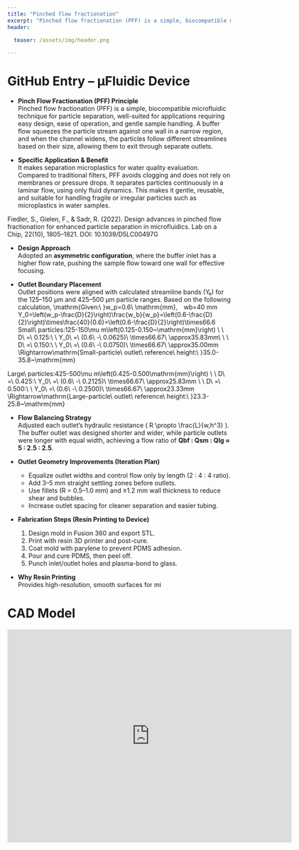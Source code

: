 ```yaml
---
title: "Pinched flow fractionation"
excerpt: "Pinched flow fractionation (PFF) is a simple, biocompatible microfluidic technique for particle separation, well-suited for applications."
header:

  teaser: /assets/img/header.png

---
```


# GitHub Entry – μFluidic Device

* **Pinch Flow Fractionation (PFF) Principle**  
  Pinched flow fractionation (PFF) is a simple, biocompatible microfluidic technique for particle separation, well-suited for applications requiring easy design, ease of operation, and gentle sample handling.
A buffer flow squeezes the particle stream against one wall in a narrow region, and when the channel widens, the particles follow different streamlines based on their size, allowing them to exit through separate outlets.

* **Specific Application & Benefit**  
  It makes separation microplastics for water quality evaluation. Compared to traditional filters, PFF avoids clogging and does not rely on membranes or pressure drops. It separates particles continuously in a laminar flow, using only fluid dynamics. This makes it gentle, reusable, and suitable for handling fragile or irregular particles such as microplastics in water samples.

Fiedler, S., Gielen, F., & Sadr, R. (2022). Design advances in pinched flow fractionation for enhanced particle separation in microfluidics. Lab on a Chip, 22(10), 1805–1821. DOI: 10.1039/D5LC00497G


* **Design Approach**  
  Adopted an **asymmetric configuration**, where the buffer inlet has a higher flow rate, pushing the sample flow toward one wall for effective focusing.

* **Outlet Boundary Placement**  
  Outlet positions were aligned with calculated streamline bands (Y₀) for the 125–150 μm and 425–500 μm particle ranges. Based on the following calculation, \mathrm{Given:\ }w_p=0.6\ \mathrm{mm}, wb=40 mm
Y_0=\left(w_p-\frac{D}{2}\right)\frac{w_b}{w_p}=\left(0.6-\frac{D}{2}\right)\times\frac{40}{0.6}=\left(0.6-\frac{D}{2}\right)\times66.6
Small\ particles:125-150\mu m\left(0.125-0.150~\mathrm{mm}\right)
\ \ D\ =\ 0.125:\ \ Y_0\ =\ (0.6\ -\ 0.0625)\ \times66.67\ \approx35.83mm\ 
\ \ D\ =\ 0.150:\ \ Y_0\ =\ (0.6\ -\ 0.0750)\ \times66.67\ \approx35.00mm
\Rightarrow\mathrm{Small-particle\ outlet\ reference\ height:\ }35.0-35.8~\mathrm{mm}

Large\ particles:425-500\mu m\left(0.425-0.500\mathrm{mm}\right)
\ \ D\ =\ 0.425:\ Y_0\ =\ (0.6\ -\ 0.2125)\ \times66.67\ \approx25.83mm
\ \ D\ =\ 0.500:\ \ Y_0\ =\ (0.6\ -\ 0.2500)\ \times66.67\ \approx23.33mm
\Rightarrow\mathrm{Large-particle\ outlet\ reference\ height:\ }23.3-25.8~\mathrm{mm}


* **Flow Balancing Strategy**  
  Adjusted each outlet’s hydraulic resistance \( R \propto \frac{L}{w\,h^3} \).  
  The buffer outlet was designed shorter and wider, while particle outlets were longer with equal width, achieving a flow ratio of **Qbf : Qsm : Qlg ≈ 5 : 2.5 : 2.5**.

* **Outlet Geometry Improvements (Iteration Plan)**  
  - Equalize outlet widths and control flow only by length (2 : 4 : 4 ratio).  
  - Add 3–5 mm straight settling zones before outlets.  
  - Use fillets (R = 0.5–1.0 mm) and ≥1.2 mm wall thickness to reduce shear and bubbles.  
  - Increase outlet spacing for cleaner separation and easier tubing.

* **Fabrication Steps (Resin Printing to Device)**  
  1. Design mold in Fusion 360 and export STL.  
  2. Print with resin 3D printer and post-cure.  
  3. Coat mold with parylene to prevent PDMS adhesion.  
  4. Pour and cure PDMS, then peel off.  
  5. Punch inlet/outlet holes and plasma-bond to glass.

* **Why Resin Printing**  
  Provides high-resolution, smooth surfaces for mi


# CAD Model
<iframe src="https://vanderbilt643.autodesk360.com/shares/public/SH90d2dQT28d5b60281121cf20e91f2f3df4?mode=embed" width="640" height="480" allowfullscreen="true" webkitallowfullscreen="true" mozallowfullscreen="true"  frameborder="0"></iframe>


